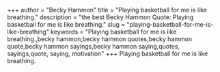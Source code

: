 +++
author = "Becky Hammon"
title = "Playing basketball for me is like breathing."
description = "the best Becky Hammon Quote: Playing basketball for me is like breathing."
slug = "playing-basketball-for-me-is-like-breathing"
keywords = "Playing basketball for me is like breathing.,becky hammon,becky hammon quotes,becky hammon quote,becky hammon sayings,becky hammon saying,quotes, sayings,quote, saying, motivation"
+++
Playing basketball for me is like breathing.

